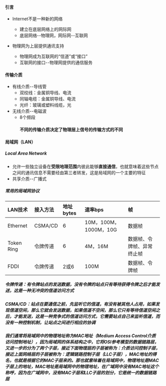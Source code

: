 #### 引言

* Internet不是一种新的网络

  * 建立在底层网络上的网际网
  * 底层网络--物理网，网际网--互联网

* 物理网为上层提供通讯支持

  * 物理网成为互联网的“信道”或“接口”
  * 互联网的接口--物理网提供的通信服务

#### 传输介质

* 有线介质--导线管
  * 双绞线：金属铜导线、电流
  * 同轴电缆：金属铜导线、电流
  * 光纤：玻璃或塑料线缆，光
* 无线介质--电磁波
  * 8个频段
    #### 不同的传输介质决定了物理层上信号的传输方式的不同

#### 局域网（LAN）

##### Local Area Network

* 允许一些独立设备在**受限地理范围**内彼此能够**直接通信**，也就意味着这些节点之间的通讯信息不需要经由第三者转发，这是局域网的一个主要的特征
* 共享介质--广播式

##### 常用的局域网协议

| LAN技术 | 接入方法 | 地址bytes | 速率bps | 帧 |
| :--- | :--- | :--- | :--- | :--- |
| Ethernet | CSMA/CD | 6 | 10M，100M，1000M，10G | 数据帧 |
| Token Ring | 令牌传递 | 6 | 4M，16M | 数据帧、令牌帧、异常终止帧 |
| FDDI | 令牌传递 | 2或6 | 100M | 数据帧、令牌帧 |

##### 令牌传递：有令牌站点的发送数据，没有令牌的站点只有等待获得令牌之后才能发送，这是一种无冲突的信道访问方式

##### CSMA/CD：站点在要通信之前，先监听它的信道，有没有被其他人占用，如果发现信道空闲，那么它就会发送数据，如果信道不空闲，那么它只有等待信道空闲之后，才能发送，这是一种竞争式的信道访问方式，它需要站点自己来监听信道，而没有一种控制机制，让站点之间进行相应的协调

##### 我们通常将局域网中的物理地址称为MAC地址（Medium Access Control介质访问控制地址），因为局域网的体系结构之中，它将OSI参考模型的数据链路层，又进一步的分为了两个子层，接近下面物理层的子层被称为：介质访问控制子层，接近上面网络层的子层被称为：逻辑链路控制子层（LLC子层），MAC地址的得名，也就是根据它的MAC子层来的。那也就意味着在局域网中，物理地址是MAC子层上的地址，*MAC地址是局域网中的物理地址，在广域网中没有MAC地址这个称呼*，因为在广域网中，没有MAC子层和LLC子层的划分，它是统一的数据链路层



